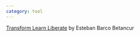 ```yaml
---
category: tool
---
```


[Transform Learn Liberate](https://www.tll-creativecoding.com) by Esteban Barco Betancur